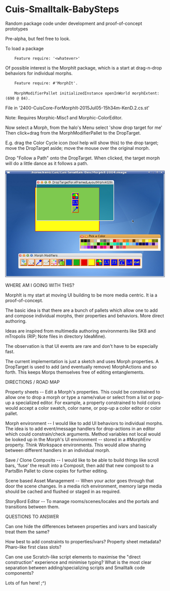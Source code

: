 Cuis-Smalltalk-BabySteps
==========

Random package code under development and proof-of-concept prototypes

Pre-alpha, but feel free to look.

To load a package
````Smalltalk
	Feature require: '<whatever>'
````

Of possible interest is the MorphIt package, which is a start at drag-n-drop behaviors for individual morphs.
````Smalltalk
	Feature require: #'MorphIt'.

	MorphModifierPallet initializedInstance openInWorld morphExtent:  (690 @ 84).

````
File in '2400-CuisCore-ForMorphIt-2015Jul05-15h34m-KenD.2.cs.st'

Note: Requires Morphic-Misc1 and Morphic-ColorEditor.

Now select a Morph, from the halo's Menu select 'show drop target for me'
Then click+drag from the MorphModifierPallet to the DropTarget.

E.g. drag the Color Cycle icon (tool help will show this) to the drop target; move the DropTarget aside; move the mouse over the original morph.

Drop "Follow a Path" onto the DropTarget.  When clicked, the target morph will do a little dance as it follows a path.

![MorphModifier Pallet in Cuis](IdeaMine/MorphIt-July2015.png)

WHERE AM I GOING WITH THIS?

MorphIt is my start at moving UI building to be more media centric.  It ia a proof-of-concept.

The basic idea is that there are a bunch of pallets which allow one to add and compose individual  morphs, their properties and behaviors.  More direct authoring.  

Ideas are inspired from multimedia authoring environments like SK8 and mTropolis (RIP; Note files in directory IdeaMine).

The observation is that UI events are rare and don't have to be especially fast.

The current implementation is just a sketch and uses Morph properties.  A DropTarget is used to add (and eventually remove) MorphActions and so forth.  This keeps Morps themselves free of editing entanglements.


DIRECTIONS / ROAD MAP

Property sheets -- Edit a Morph's properties.  This could be constrained to allow one to drop a morph or type a name/value or select from a list or pop-up a specialized editor.  For example, a property constrained to hold colors would accept a color swatch, color name, or pop-up a color editor or color pallet.

Morph environment -- I would like to add UI behaviors to individual morphs.  The idea is to add event/message handlers for drop-actions in an editor which could constrain/check arguments.  Method variables not local would be looked up in the Morph's UI environment -- stored in a #MorphEnv property.  Think Workspace environments.  This would allow sharing between different handlers in an individual morph.

Save / Clone Composits -- I would like to be able to build things like scroll bars, 'fuse' the result into a Composit, then add that new composit to a PartsBin Pallet to clone copies for further editing.

Scene based Asset Management -- When your actor goes through that door the scene changes.  In a media rich environment, memory large media should be cached and flushed or staged in as required.

StoryBord Editor -- To manage rooms/scenes/locales and the portals and transitions between them.


QUESTIONS TO ANSWER

Can one hide the differences between properties and ivars and basically treat them the same?

How best to add constraints to properties/ivars?  Property sheet metadata?  Pharo-like first class slots?

Can one use Scratch-like script elements to maximise the "direct construction" experience and minimise typing?  What is the most clear separation between adding/specializing scripts and Smalltalk code components?


Lots of fun here!  ;^)
